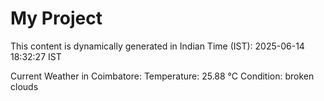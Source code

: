 # My Project

This content is dynamically generated in Indian Time (IST): 2025-06-14 18:32:27 IST


Current Weather in Coimbatore:
Temperature: 25.88 °C
Condition: broken clouds

